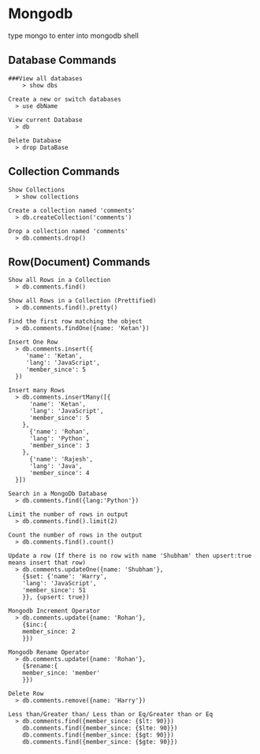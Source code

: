 # Mongodb
type mongo to enter into mongodb shell

## Database Commands
    ###View all databases
        > show dbs
    
    Create a new or switch databases 
      > use dbName
      
    View current Database
      > db
      
    Delete Database
      > drop DataBase
      
    
## Collection Commands
    Show Collections
      > show collections
      
    Create a collection named 'comments'
      > db.createCollection('comments')
      
    Drop a collection named 'comments'
      > db.comments.drop()
      
   
## Row(Document) Commands
    Show all Rows in a Collection
      > db.comments.find()
      
    Show all Rows in a Collection (Prettified)
      > db.comments.find().pretty()
      
    Find the first row matching the object
      > db.comments.findOne({name: 'Ketan'})
      
    Insert One Row
      > db.comments.insert({
         'name': 'Ketan',
         'lang': 'JavaScript',
         'member_since': 5
      })
    
    Insert many Rows
      > db.comments.insertMany([{
          'name': 'Ketan',
          'lang': 'JavaScript',
          'member_since': 5
        }, 
          {'name': 'Rohan',
          'lang': 'Python',
          'member_since': 3
        },
          {'name': 'Rajesh',
          'lang': 'Java',
          'member_since': 4
      }])
      
    Search in a MongoDb Database
      > db.comments.find({lang:'Python'})
      
    Limit the number of rows in output
      > db.comments.find().limit(2)
      
    Count the number of rows in the output
      > db.comments.find().count()
      
    Update a row (If there is no row with name 'Shubham' then upsert:true means insert that row)
      > db.comments.updateOne({name: 'Shubham'},
        {$set: {'name': 'Harry',
        'lang': 'JavaScript',
        'member_since': 51
        }}, {upsert: true})
        
    Mongodb Increment Operator
      > db.comments.update({name: 'Rohan'},
        {$inc:{
        member_since: 2
        }})
        
    Mongodb Rename Operator
      > db.comments.update({name: 'Rohan'},
        {$rename:{
        member_since: 'member'
        }})
        
    Delete Row 
      > db.comments.remove({name: 'Harry'})
      
    Less than/Greater than/ Less than or Eq/Greater than or Eq
      > db.comments.find({member_since: {$lt: 90}})
        db.comments.find({member_since: {$lte: 90}})
        db.comments.find({member_since: {$gt: 90}})
        db.comments.find({member_since: {$gte: 90}})

